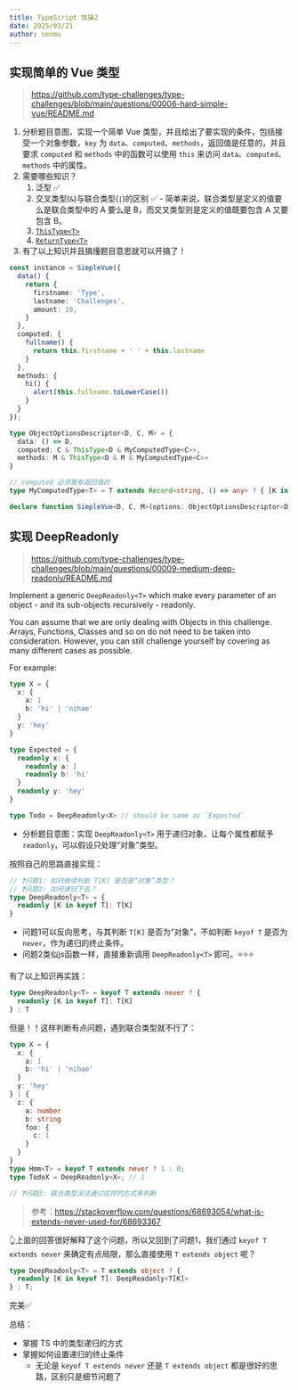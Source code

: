 ```yaml
---
title: TypeScript 体操2
date: 2025/03/21
author: senmu
---
```


## 实现简单的 Vue 类型

> <https://github.com/type-challenges/type-challenges/blob/main/questions/00006-hard-simple-vue/README.md>

1. 分析题目意图，实现一个简单 Vue 类型，并且给出了要实现的条件，包括接受一个对象参数，`key` 为 `data`、`computed`、`methods`，返回值是任意的，并且要求 `computed` 和 `methods` 中的函数可以使用 `this` 来访问 `data`、`computed`、`methods` 中的属性。
2. 需要哪些知识？
   1. 泛型 ✅
   2. 交叉类型(`&`)与联合类型(`|`)的区别 ✅ - 简单来说，联合类型是定义的值要么是联合类型中的 A 要么是 B，而交叉类型则是定义的值既要包含 A 又要包含 B。
   3. [`ThisType<T>`](https://www.typescriptlang.org/docs/handbook/utility-types.html#thistypetype)
   4. [`ReturnType<T>`](https://www.typescriptlang.org/docs/handbook/utility-types.html#returntypetype)
3. 有了以上知识并且搞懂题目意思就可以开搞了！

```ts
const instance = SimpleVue({
  data() {
    return {
      firstname: 'Type',
      lastname: 'Challenges',
      amount: 10,
    }
  },
  computed: {
    fullname() {
      return this.firstname + ' ' + this.lastname
    }
  },
  methods: {
    hi() {
      alert(this.fullname.toLowerCase())
    }
  }
});

type ObjectOptionsDescriptor<D, C, M> = {
  data: () => D,
  computed: C & ThisType<D & MyComputedType<C>>,
  methods: M & ThisType<D & M & MyComputedType<C>>
}

// computed 必须是有返回值的
type MyComputedType<T> = T extends Record<string, () => any> ? { [K in keyof T]: ReturnType<T[K]>} : never;

declare function SimpleVue<D, C, M>(options: ObjectOptionsDescriptor<D, C, M>): any
```

## 实现 DeepReadonly

> <https://github.com/type-challenges/type-challenges/blob/main/questions/00009-medium-deep-readonly/README.md>

Implement a generic `DeepReadonly<T>` which make every parameter of an object - and its sub-objects recursively - readonly.

You can assume that we are only dealing with Objects in this challenge. Arrays, Functions, Classes and so on do not need to be taken into consideration. However, you can still challenge yourself by covering as many different cases as possible.

For example:

```ts
type X = {
  x: {
    a: 1
    b: 'hi' | 'nihao'
  }
  y: 'hey'
}

type Expected = {
  readonly x: {
    readonly a: 1
    readonly b: 'hi'
  }
  readonly y: 'hey'
}

type Todo = DeepReadonly<X> // should be same as `Expected`
```

- 分析题目意图：实现 `DeepReadonly<T>` 用于递归对象，让每个属性都赋予 `readonly`，可以假设只处理“对象”类型。

按照自己的思路直接实现：

```ts
// ❓问题1: 如何继续判断 T[K] 是否是“对象”类型？
// ❓问题2: 如何递归下去？
type DeepReadonly<T> = {
  readonly [K in keyof T]: T[K]
}
```

- 问题1可以反向思考，与其判断 `T[K]` 是否为“对象”，不如判断 `keyof T` 是否为 `never`，作为递归的终止条件。
- 问题2类似js函数一样，直接重新调用 `DeepReadonly<T>` 即可。⭐️⭐️⭐️

有了以上知识再实践：

```ts
type DeepReadonly<T> = keyof T extends never ? {
  readonly [K in keyof T]: T[K]
} : T
```

但是！！这样判断有点问题，遇到联合类型就不行了：

```ts
type X = {
  x: {
    a: 1
    b: 'hi' | 'nihao'
  }
  y: 'hey'
} | {
  z: {
    a: number
    b: string
    foo: {
      c: 1
    }
  }
}
type Hmm<T> = keyof T extends never ? 1 : 0;
type TodoX = DeepReadonly<X>; // 1

// ❓问题3: 联合类型没法通过这样的方式来判断
```

> 参考：<https://stackoverflow.com/questions/68693054/what-is-extends-never-used-for/68693367>

👆上面的回答很好解释了这个问题，所以又回到了问题1，我们通过 `keyof T extends never` 来确定有点局限，那么直接使用 `T extends object` 呢？

```ts
type DeepReadonly<T> = T extends object ? {
  readonly [K in keyof T]: DeepReadonly<T[K]>
} : T;
```

完美✅

总结：

- 掌握 TS 中的类型递归的方式
- 掌握如何设置递归的终止条件
  - 无论是 `keyof T extends never` 还是 `T extends object` 都是很好的思路，区别只是细节问题了
